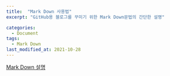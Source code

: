 ```yaml
---
title:  "Mark Down 사용법"
excerpt: "GitHub용 블로그를 꾸미기 위한 Mark Down문법의 간단한 설명"

categories:
  - Document
tags:
  - Mark Down
last_modified_at: 2021-10-28
---
```


[Mark Down 설명](https://devinlife.com/howto%20github%20pages/markdown-syntax/)